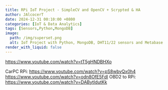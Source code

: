 ```yaml
---
title: RPi IoT Project - SimpleCV and OpenCV + Scrypted & HA
author: JAlcocerT
date: 2024-12-31 00:10:00 +0800
categories: [IoT & Data Analytics]
tags: [Sensors,Python,MongoDB]
image:
  path: /img/superset.png
  alt: IoT Project with Python, MongoDB, DHT11/22 sensors and Metabase.
render_with_liquid: false
---
```



<https://www.youtube.com/watch?v=tT5gHNDBHXo>



CarPC RPi: <https://www.youtube.com/watch?v=pS8wbvQx0h4>
<https://www.youtube.com/watch?v=odn8OfE5FdI>
OBD2 to RPi: <https://www.youtube.com/watch?v=DABytIdutKk>